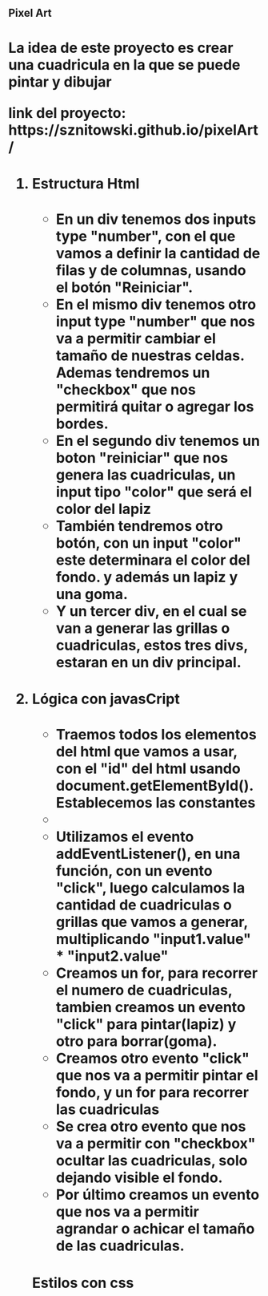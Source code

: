 <h2>Pixel Art<h1>
<p>La idea de este proyecto es crear una cuadricula en la que se puede pintar y dibujar</p>
<p>link del proyecto: https://sznitowski.github.io/pixelArt/</p>
<ol>
<li><h4>Estructura Html</h4></li>
<ul>
<li>En un div tenemos dos inputs type "number", con el que vamos a definir la cantidad de filas y de columnas, usando el botón "Reiniciar".</li>
<li>En el mismo div tenemos otro input type "number" que nos va a permitir cambiar el tamaño de nuestras celdas. Ademas tendremos un "checkbox" que nos permitirá quitar o agregar los bordes.</li>
<li>En el segundo div tenemos un boton "reiniciar" que nos genera las cuadriculas, un input tipo "color" que será el color del lapiz</li>
<li>También tendremos otro botón, con un input "color" este determinara el color del fondo. y además un lapiz y una goma.</li>
<li>Y un tercer div, en el cual se van a generar las grillas o cuadriculas, estos tres divs, estaran en un div principal.</li>
</ul>

<li><h4>Lógica con javasCript</h4></li>
<ul>
<li>Traemos todos los elementos del html que vamos a usar, con el "id" del html usando document.getElementById(). Establecemos las constantes<li>
<li>Utilizamos el evento addEventListener(), en una función, con un evento "click", luego calculamos la cantidad de cuadriculas o grillas que vamos a generar, multiplicando "input1.value" * "input2.value"</li>
<li>Creamos un for, para recorrer el numero de cuadriculas, tambien creamos un evento "click" para pintar(lapiz) y otro para borrar(goma).</li>
<li>Creamos otro evento "click" que nos va a permitir pintar el fondo, y un for para recorrer las cuadriculas</li>
<li>Se crea otro evento que nos va a permitir con "checkbox" ocultar las cuadriculas, solo dejando visible el fondo.</li>
<li>Por último creamos un evento que nos va a permitir agrandar o achicar el tamaño de las cuadriculas.</li>
</ul>
<h4>Estilos con css<h4>
</ol>
